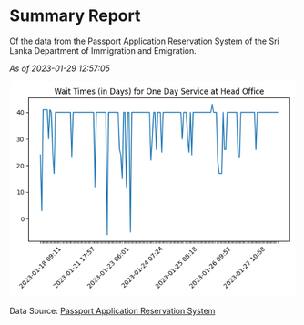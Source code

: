 # Summary Report

Of the data from the Passport Application Reservation System of the Sri Lanka Department of Immigration and Emigration.

*As of 2023-01-29 12:57:05*

![Wait Time Chart](summary.wait_time_chart.png)

Data Source: [Passport Application Reservation System](https://eservices.immigration.gov.lk:8443/appointment/pages/reservationApplication.xhtml)